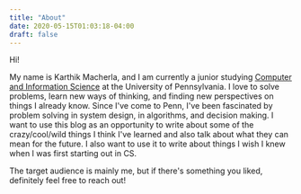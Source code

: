 ```yaml
---
title: "About"
date: 2020-05-15T01:03:18-04:00
draft: false
---
```


Hi!

My name is Karthik Macherla, and I am currently a junior studying [Computer and Information Science](https://www.cis.upenn.edu/) at the University of Pennsylvania. I love to solve problems, learn new ways of thinking, and finding new perspectives on things I already know. Since I've come to Penn, I've been fascinated by problem solving in system design, in algorithms, and decision making. I want to use this blog as an opportunity to write about some of the crazy/cool/wild things I think I've learned and also talk about what they can mean for the future. I also want to use it to write about things I wish I knew when I was first starting out in CS.

The target audience is mainly me, but if there's something you liked, definitely feel free to reach out!
